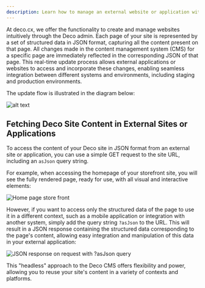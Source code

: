 ```yaml
---
description: Learn how to manage an external website or application with Deco
---
```


At deco.cx, we offer the functionality to create and manage websites intuitively
through the Deco admin. Each page of your site is represented by a set of
structured data in JSON format, capturing all the content present on that page.
All changes made in the content management system (CMS) for a specific page are
immediately reflected in the corresponding JSON of that page. This real-time
update process allows external applications or websites to access and
incorporate these changes, enabling seamless integration between different
systems and environments, including staging and production environments.

The update flow is illustrated in the diagram below:

![alt text](/docs/headless-cms/change-flow.png)

## Fetching Deco Site Content in External Sites or Applications

To access the content of your Deco site in JSON format from an external site or
application, you can use a simple GET request to the site URL, including an
`asJson` query string.

For example, when accessing the homepage of your storefront site, you will see
the fully rendered page, ready for use, with all visual and interactive
elements:

![Home page store front](/docs/headless-cms/site.png)

However, if you want to access only the structured data of the page to use it in
a different context, such as a mobile application or integration with another
system, simply add the query string `?asJson` to the URL. This will result in a
JSON response containing the structured data corresponding to the page's
content, allowing easy integration and manipulation of this data in your
external application:

![JSON response on request with ?asJson query](/docs/headless-cms/asjson.png)

This "headless" approach to the Deco CMS offers flexibility and power, allowing
you to reuse your site's content in a variety of contexts and platforms.

